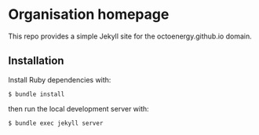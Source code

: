 # Organisation homepage

This repo provides a simple Jekyll site for the octoenergy.github.io domain.

## Installation

Install Ruby dependencies with:

    $ bundle install

then run the local development server with:

    $ bundle exec jekyll server
